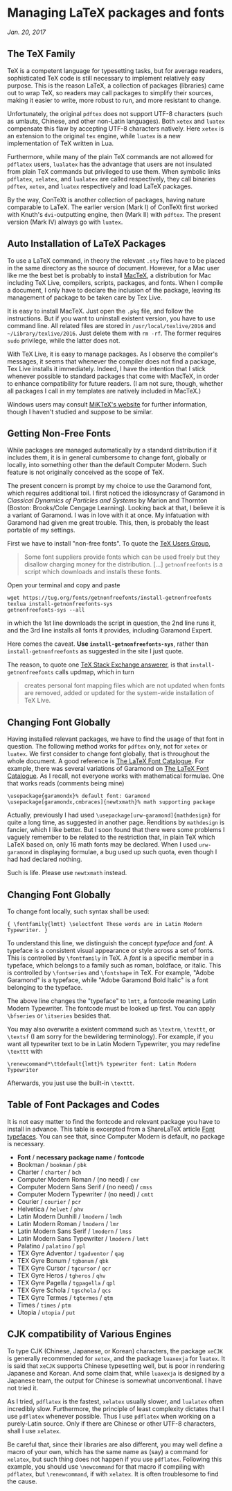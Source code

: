 # Managing LaTeX packages and fonts
*Jan. 20, 2017*

## The TeX Family

TeX is a competent language for typesetting tasks, but for average readers, sophisticated TeX code is still necessary to implement relatively easy purpose. This is the reason LaTeX, a collection of packages (libraries) came out to wrap TeX, so readers may call packages to simplify their sources, making it easier to write, more robust to run, and more resistant to change.

Unfortunately, the original `pdftex` does not support UTF-8 characters (such as umlauts, Chinese, and other non-Latin languages). Both `xetex` and `luatex` compensate this flaw by accepting UTF-8 characters natively. Here `xetex` is an extension to the original `tex` engine, while `luatex` is a new implementation of TeX written in Lua. 

Furthermore, while many of the plain TeX commands are not allowed for `pdflatex` users, `lualatex` has the advantage that users are not insulated from plain TeX commands but privileged to use them. When symbolic links `pdflatex`, `xelatex`, and `lualatex` are called respectively, they call binaries `pdftex`, `xetex`, and `luatex` respectively and load LaTeX packages.

By the way, ConTeXt is another collection of packages, having nature comparable to LaTeX. The earlier version (Mark I) of ConTeXt first worked with Knuth's `dvi`-outputting engine, then (Mark II) with `pdftex`. The present version (Mark IV) always go with `luatex`.

## Auto Installation of LaTeX Packages

To use a LaTeX command, in theory the relevant `.sty` files have to be placed in the same directory as the source of document. However, for a Mac user like me the best bet is probably to install [MacTeX](http://www.tug.org/mactex/), a distribution for Mac including TeX Live, compilers, scripts, packages, and fonts. When I compile a document, I only have to declare the inclusion of the package, leaving its management of package to be taken care by Tex Live.

It is easy to install MacTeX. Just open the `.pkg` file, and follow the instructions. But if you want to uninstall existent version, you have to use command line. All related files are stored in 
`/usr/local/texlive/2016` and `~/Library/texlive/2016`. Just delete them with `rm -rf`. The former requires `sudo` privilege, while the latter does not.

With TeX Live, it is easy to manage packages. As I observe the compiler's messages, it seems that whenever the compiler does not find a package, Tex Live installs it immediately. Indeed, I have the intention that I stick whenever possible to standard packages that come with MacTeX, in order to enhance compatibility for future readers. (I am not sure, though, whether all packages I call in my templates are natively included in MacTeX.)

Windows users may consult [MiKTeX's website](https://miktex.org/) for further information, though I haven't studied and suppose to be similar.

## Getting Non-Free Fonts

While packages are managed automatically by a standard distribution if it includes them, it is in general cumbersome to change font, globally or locally, into something other than the default Computer Modern. Such feature is not originally conceived as the scope of TeX.

The present concern is prompt by my choice to use the Garamond font, which requires additional toil. I first noticed the idiosyncrasy of Garamond in *Classical Dynamics of Particles and Systems* by Marion and Thornton (Boston: Brooks/Cole Cengage Learning). Looking back at that, I believe it is a variant of Garamond. I was in love with it at once. My infatuation with Garamond had given me great trouble. This, then, is probably the least portable of my settings.

First we have to install "non-free fonts". To quote the [TeX Users Group](https://www.tug.org/fonts/getnonfreefonts/),

>Some font suppliers provide fonts which can be used freely but they disallow charging money for the distribution. \[...\] `getnonfreefonts` is a script which downloads and installs these fonts.

Open your terminal and copy and paste

    wget https://tug.org/fonts/getnonfreefonts/install-getnonfreefonts
    texlua install-getnonfreefonts-sys
    getnonfreefonts-sys --all

in which the 1st line downloads the script in question, the 2nd line runs it, and the 3rd line installs all fonts it provides, including Garamond Expert.

Here comes the caveat. **Use `install-getnonfreefonts-sys`**, rather than `install-getnonfreefonts` as suggested in the site I just quote.

The reason, to quote one [TeX Stack Exchange answerer](http://tex.stackexchange.com/questions/255709/why-shouldnt-i-use-getnonfreefonts-to-install-additional-fonts-why-shouldnt-i), is that `install-getnonfreefonts` calls updmap, which in turn

>creates personal font mapping files which are not updated when fonts are removed, added or updated for the system-wide installation of TeX Live.

## Changing Font Globally

Having installed relevant packages, we have to find the usage of that font in question. The following method works for `pdftex` only, not for `xetex` or `luatex`. We first consider to change font globally, that is throughout the whole document. A good reference is [The LaTeX Font Catalogue](http://www.tug.dk/FontCatalogue/). For example, there was several variations of Garamond on [The LaTeX Font Catalogue](http://www.tug.dk/FontCatalogue/). As I recall, not everyone works with mathematical formulae. One that works reads (comments being mine)

    \usepackage{garamondx}% default font: Garamond
    \usepackage[garamondx,cmbraces]{newtxmath}% math supporting package

Actually, previously I had used `\usepackage[urw-garamond]{mathdesign}` for quite a long time, as suggested in another page. Renditions by `mathdesign` is fancier, which I like better. But I soon found that there were some problems I vaguely remember to be related to the restriction that, in plain TeX which LaTeX based on, only 16 math fonts may be declared. When I used `urw-garamond` in displaying formulae, a bug used up such quota, even though I had had declared nothing.

Such is life. Please use `newtxmath` instead.

## Changing Font Globally

To change font locally, such syntax shall be used:

    { \fontfamily{lmtt} \selectfont These words are in Latin Modern Typewriter. }

To understand this line, we distinguish the concept *typeface* and *font*. A typeface is a consistent visual appearance or style across a set of fonts. This is controlled by `\fontfamily` in TeX. A *font* is a specific member in a typeface, which belongs to a family such as roman, boldface, or italic. This is controlled by `\fontseries` and `\fontshape` in TeX. For example, "Adobe Garamond" is a typeface, while "Adobe Garamond Bold Italic" is a font belonging to the typeface.

The above line changes the "typeface" to `lmtt`, a fontcode meaning Latin Modern Typewriter. The fontcode must be looked up first. You can apply `\bfseries` or `\itseries` besides that.

You may also overwrite a existent command such as `\textrm`, `\texttt`, or `\textsf` (I am sorry for the bewildering terminology). For example, if you want all typewriter text to be in Latin Modern Typewriter, you may redefine `\texttt` with

    \renewcommand*\ttdefault{lmtt}% typewriter font: Latin Modern Typewriter

Afterwards, you just use the built-in `\texttt`.

## Table of Font Packages and Codes

It is not easy matter to find the fontcode and relevant package you have to install in advance. This table is excerpted from a ShareLaTeX article [Font typefaces](https://www.sharelatex.com/learn/Font_typefaces). You can see that, since Computer Modern is default, no package is necessary.

* **Font** / **necessary package name** / **fontcode**
* Bookman / `bookman` / `pbk`
* Charter / `charter` / `bch`
* Computer Modern Roman / (no need) / `cmr`
* Computer Modern Sans Serif / (no need) / `cmss`
* Computer Modern Typewriter / (no need) / `cmtt`
* Courier / `courier` / `pcr`
* Helvetica / `helvet` / `phv`
* Latin Modern Dunhill / `lmodern` / `lmdh`
* Latin Modern Roman / `lmodern` / `lmr`
* Latin Modern Sans Serif / `lmodern` / `lmss`
* Latin Modern Sans Typewriter / `lmodern` / `lmtt`
* Palatino / `palatino` / `ppl`
* TEX Gyre Adventor / `tgadventor` / `qag`
* TEX Gyre Bonum / `tgbonum` / `qbk`
* TEX Gyre Cursor / `tgcursor` / `qcr`
* TEX Gyre Heros / `tgheros` / `qhv`
* TEX Gyre Pagella / `tgpagella` / `qpl`
* TEX Gyre Schola / `tgschola` / `qcs`
* TEX Gyre Termes / `tgtermes` / `qtm`
* Times / `times` / `ptm`
* Utopia / `utopia` / `put`

## CJK compatibility of Various Engines

To type CJK (Chinese, Japanese, or Korean) characters, the package `xeCJK` is generally recommended for `xetex`, and the package `luaxexja` for `luatex`. It is said that `xeCJK` supports Chinese typesetting well, but is poor in rendering Japanese and Korean. And some claim that, while `luaxexja` is designed by a Japanese team, the output for Chinese is somewhat unconventional. I have not tried it.

As I tried, `pdflatex` is the fastest, `xelatex` usually slower, and `lualatex` often incredibly slow. Furthermore, the principle of least complexity dictates that I use `pdflatex` whenever possible. Thus I use `pdflatex` when working on a purely-Latin source. Only if there are Chinese or other UTF-8 characters, shall I use `xelatex`. 

Be careful that, since their libraries are also different, you may well define a macro of your own, which has the same name as (say) a command for `xelatex`, but such thing does not happen if you use `pdflatex`. Following this example, you should use `\newcommand` for that macro if compiling with `pdflatex`, but `\renewcommand`, if with `xelatex`. It is often troublesome to find the cause.
